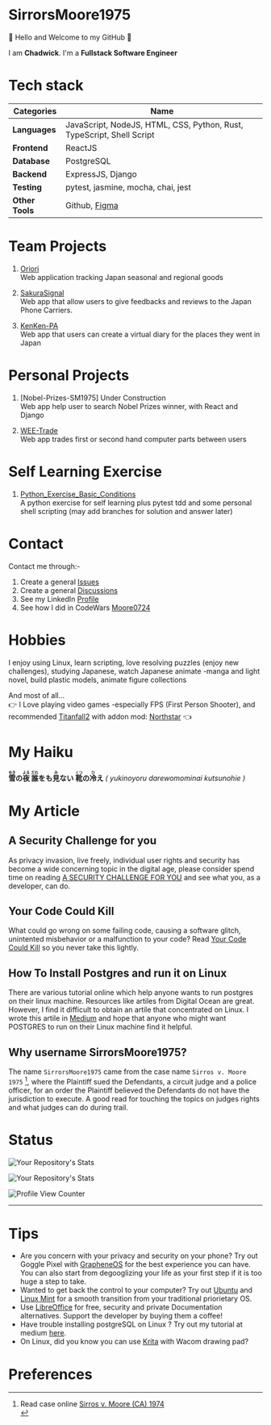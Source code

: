 # SirrorsMoore1975
👋 Hello and Welcome to my GitHub 👋  <br>

I am __Chadwick__. I'm a __Fullstack Software Engineer__<br>  

# Tech stack
| __Categories__ | __Name__ |
| ---------- | ---- |
| __Languages__ | JavaScript, NodeJS, HTML, CSS, Python, Rust, TypeScript, Shell Script |  
| __Frontend__ | ReactJS |  
| __Database__ | PostgreSQL |
| __Backend__ | ExpressJS, Django |
| __Testing__ | pytest, jasmine, mocha, chai, jest | 
| __Other Tools__ | Github, [Figma](https://www.figma.com/) |

# Team Projects
1. [Oriori](https://github.com/OriOri-CCP7/oriori)  
Web application tracking Japan seasonal and regional goods

2. [SakuraSignal](https://github.com/Phone-Review-App/SakuraSignal)<br>
Web app that allow users to give feedbacks and reviews to the Japan Phone Carriers.

3. [KenKen-PA](https://github.com/Phone-Review-App/ccp7-legacy-week) <br>
Web app that users can create a virtual diary for the places they went in Japan

# Personal Projects
1. [Nobel-Prizes-SM1975] Under Construction <br>
Web app help user to search Nobel Prizes winner, with React and Django

2. [WEE-Trade](https://github.com/SirrorsMoore1975/WEE-Trade)<br>
Web app trades first or second hand computer parts between users

# Self Learning Exercise
1. [Python_Exercise_Basic_Conditions](https://github.com/SirrorsMoore1975/SM1975-python-exercise-basic-conditions)<br>
A python exercise for self learning plus pytest tdd and some personal shell scripting (may add branches for solution and answer later)

# Contact
Contact me through:-<br />
1. Create a general [Issues](https://github.com/SirrorsMoore1975/SirrorsMoore1975/issues) <br>
1. Create a general [Discussions](https://github.com/SirrorsMoore1975/SirrorsMoore1975/discussions/new?category=general) <br>
1. See my LinkedIn <a href="https://www.linkedin.com/in/chadwick-a-75566599/" target="_blank"> Profile </a> <br>
1. See how I did in CodeWars <a href="https://www.codewars.com/users/Moore0724" target="_blank"> Moore0724 </a> <br>

# Hobbies
I enjoy using Linux, learn scripting, love resolving puzzles (enjoy new challenges), studying Japanese, watch Japanese animate -manga and light novel, build plastic models, animate figure collections 

And most of all...<br>
👉 I Love playing video games -especially FPS (First Person Shooter), and recommended [Titanfall2](https://store.steampowered.com/app/1237970/Titanfall_2/) with addon mod: [Northstar](https://github.com/R2Northstar/Northstar) 👈 <br>

# My Haiku
<b>
<ruby>雪<rt>ゆき</rt></ruby>の<ruby>夜<rt>よる</rt></ruby> <ruby>誰<rt>だれ</rt></ruby>をも<ruby>見<rt>み</rt></ruby>ない <ruby>靴<rt>くつ</rt></ruby>の<ruby>冷<rt>ひ</rt></ruby>え
</b>
<i> ( yukinoyoru darewomominai kutsunohie )</i>
<br>


# My Article

## A Security Challenge for you
As privacy invasion, live freely, individual user rights and security has become a wide concerning topic in the digital age, please consider spend time on reading [A SECURITY CHALLENGE FOR YOU](Documents/SECURITYCHALLENGE/README.md) and see what you, as a developer, can do.

## Your Code Could Kill
What could go wrong on some failing code, causing a software glitch, unintented misbehavior or a malfunction to your code? Read [Your Code Could Kill](./Documents/YOUCODECOULDKILL/README.md) so you never take this lightly.

## How To Install Postgres and run it on Linux
There are various tutorial online which help anyone wants to run postgres on their linux machine. Resources like artiles from Digital Ocean are great. However, I find it difficult to obtain an artile that concentrated on Linux. I wrote this artile in [Medium](https://medium.com/@chadwickau/how-to-install-postgres-on-linux-5c7e507e0b94) and hope that anyone who might want POSTGRES to run on their Linux machine find it helpful.

## Why username SirrorsMoore1975? 
The name `SirrorsMoore1975` came from the case name `Sirros v. Moore 1975` [^1], where the Plaintiff sued the Defendants, a circuit judge and a police officer, for an order the Plaintiff believed the Defendants do not have the jurisdiction to execute. A good read for touching the topics on judges rights and what judges can do during trail.
<br>

# Status

![Your Repository's Stats](https://github-readme-stats.vercel.app/api?username=sirrorsmoore1975&show_icons=true) 

![Your Repository's Stats](https://github-readme-stats.vercel.app/api/top-langs/?username=sirrorsmoore1975&theme=blue-green) 

![Profile View Counter](https://komarev.com/ghpvc/?username=sirrorsmoore1975)

<hr />

# Tips  

- Are you concern with your privacy and security on your phone? Try out Goggle Pixel with [GrapheneOS](https://grapheneos.org/#about) for the best experience you can have. You can also start from degooglizing your life as your first step if it is too huge a step to take.<br>
- Wanted to get back the control to your computer? Try out [Ubuntu](https://ubuntu.com/) and [Linux Mint](https://linuxmint.com/) for a smooth transition from your traditional priorietary OS. <br>
- Use [LibreOffice](https://www.libreoffice.org/discover/libreoffice/) for free, security and private Documentation alternatives. Support the developer by buying them a coffee!<br>
- Have trouble installing postgreSQL on Linux ? Try out my tutorial at medium [here](https://medium.com/@chadwickau/how-to-install-postgres-on-linux-5c7e507e0b94). <br>
- On Linux, did you know you can use [Krita](https://krita.org/) with Wacom drawing pad?  <br>

<p>

# Preferences  


[^1]: Read case online [Sirros v. Moore (CA) 1974](https://swarb.co.uk/sirros-v-moore-ca-1974/)<br>

</p>
